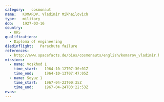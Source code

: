 ```yaml
---
category:	cosmonaut
name:	KOMAROV, Vladimir Mikhailovich 
type:	military
dob:	1927-03-16
country:
  - URS
qualifications:
  - Diploma of engineering
diedinflight:	Parachute failure
references:
  - http://www.spacefacts.de/bios/cosmonauts/english/komarov_vladimir.htm
missions:
  - name: Voskhod 1
    time_start:   1964-10-12T07:30:01Z
    time_end:     1964-10-13T07:47:05Z
  - name: Soyuz 1
    time_start:   1967-04-23T00:35Z
    time_end:     1967-04-24T03:22:53Z
evas:
---
```

